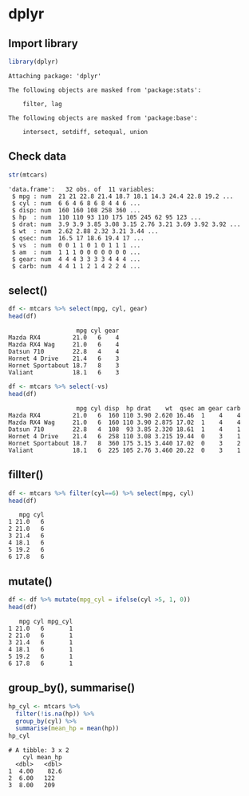 dplyr
================

Import library
--------------

``` r
library(dplyr)
```


    Attaching package: 'dplyr'

    The following objects are masked from 'package:stats':

        filter, lag

    The following objects are masked from 'package:base':

        intersect, setdiff, setequal, union

Check data
----------

``` r
str(mtcars)
```

    'data.frame':   32 obs. of  11 variables:
     $ mpg : num  21 21 22.8 21.4 18.7 18.1 14.3 24.4 22.8 19.2 ...
     $ cyl : num  6 6 4 6 8 6 8 4 4 6 ...
     $ disp: num  160 160 108 258 360 ...
     $ hp  : num  110 110 93 110 175 105 245 62 95 123 ...
     $ drat: num  3.9 3.9 3.85 3.08 3.15 2.76 3.21 3.69 3.92 3.92 ...
     $ wt  : num  2.62 2.88 2.32 3.21 3.44 ...
     $ qsec: num  16.5 17 18.6 19.4 17 ...
     $ vs  : num  0 0 1 1 0 1 0 1 1 1 ...
     $ am  : num  1 1 1 0 0 0 0 0 0 0 ...
     $ gear: num  4 4 4 3 3 3 3 4 4 4 ...
     $ carb: num  4 4 1 1 2 1 4 2 2 4 ...

select()
--------

``` r
df <- mtcars %>% select(mpg, cyl, gear)
head(df)
```

                       mpg cyl gear
    Mazda RX4         21.0   6    4
    Mazda RX4 Wag     21.0   6    4
    Datsun 710        22.8   4    4
    Hornet 4 Drive    21.4   6    3
    Hornet Sportabout 18.7   8    3
    Valiant           18.1   6    3

``` r
df <- mtcars %>% select(-vs)
head(df)
```

                       mpg cyl disp  hp drat    wt  qsec am gear carb
    Mazda RX4         21.0   6  160 110 3.90 2.620 16.46  1    4    4
    Mazda RX4 Wag     21.0   6  160 110 3.90 2.875 17.02  1    4    4
    Datsun 710        22.8   4  108  93 3.85 2.320 18.61  1    4    1
    Hornet 4 Drive    21.4   6  258 110 3.08 3.215 19.44  0    3    1
    Hornet Sportabout 18.7   8  360 175 3.15 3.440 17.02  0    3    2
    Valiant           18.1   6  225 105 2.76 3.460 20.22  0    3    1

fillter()
---------

``` r
df <- mtcars %>% filter(cyl==6) %>% select(mpg, cyl)
head(df)
```

       mpg cyl
    1 21.0   6
    2 21.0   6
    3 21.4   6
    4 18.1   6
    5 19.2   6
    6 17.8   6

mutate()
--------

``` r
df <- df %>% mutate(mpg_cyl = ifelse(cyl >5, 1, 0))
head(df)
```

       mpg cyl mpg_cyl
    1 21.0   6       1
    2 21.0   6       1
    3 21.4   6       1
    4 18.1   6       1
    5 19.2   6       1
    6 17.8   6       1

group\_by(), summarise()
------------------------

``` r
hp_cyl <- mtcars %>%
  filter(!is.na(hp)) %>%
  group_by(cyl) %>%
  summarise(mean_hp = mean(hp))
hp_cyl
```

    # A tibble: 3 x 2
        cyl mean_hp
      <dbl>   <dbl>
    1  4.00    82.6
    2  6.00   122  
    3  8.00   209
